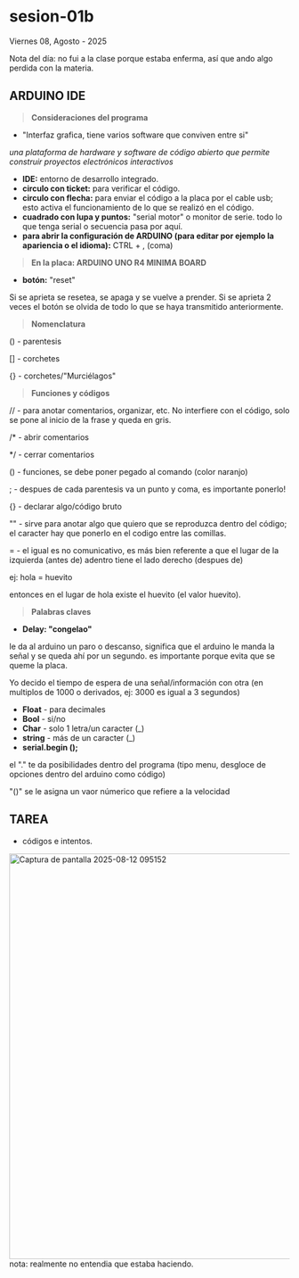 # sesion-01b

Viernes 08, Agosto - 2025

Nota del día: no fui a la clase porque estaba enferma, así que ando algo perdida con la materia.

## ARDUINO IDE

>**Consideraciones del programa**

- "Interfaz grafica, tiene varios software que conviven entre si"
  
*una plataforma de hardware y software de código abierto que permite construir proyectos electrónicos interactivos*

- **IDE:** entorno de desarrollo integrado.
- **circulo con ticket:** para verificar el código.
- **circulo con flecha:** para enviar el código a la placa por el cable usb; esto activa el funcionamiento de lo que se realizó en el código.
- **cuadrado con lupa y puntos:** "serial motor" o monitor de serie. todo lo que tenga serial o secuencia pasa por aquí. 
- **para abrir la configuración de ARDUINO (para editar por ejemplo la apariencia o el idioma):** CTRL + , (coma)
  
>**En la placa: ARDUINO UNO R4 MINIMA BOARD**

- **botón:** "reset"

Si se aprieta se resetea, se apaga y se vuelve a prender. Si se aprieta 2 veces el botón se olvida de todo lo que se haya transmitido anteriormente. 

>**Nomenclatura**

() - parentesis

[] - corchetes

{} - corchetes/"Murciélagos"

>**Funciones y códigos**

// - para anotar comentarios, organizar, etc. No interfiere con el código, solo se pone al inicio de la frase y queda en gris. 

/* - abrir comentarios

*/ - cerrar comentarios

() - funciones, se debe poner pegado al comando (color naranjo)

; - despues de cada parentesis va un punto y coma, es importante ponerlo!

{} - declarar algo/código bruto

"" - sirve para anotar algo que quiero que se reproduzca dentro del código; el caracter hay que ponerlo en el codigo entre las comillas. 

= - el igual es no comunicativo, es más bien referente a que el lugar de la izquierda (antes de) adentro tiene el lado derecho (despues de)

ej: hola = huevito

entonces en el lugar de hola existe el huevito (el valor huevito).

>**Palabras claves**

- **Delay: "congelao"**

le da al arduino un paro o descanso, significa que el arduino le manda la señal y se queda ahí por un segundo.
es importante porque evita que se queme la placa. 

Yo decido el tiempo de espera de una señal/información con otra (en multiplos de 1000 o derivados, ej: 3000 es igual a 3 segundos)

- **Float** - para decimales
- **Bool** - si/no
- **Char** - solo 1 letra/un caracter (_)
- **string** - más de un caracter (_)
- **serial.begin ();**
  
el "." te da posibilidades dentro del programa (tipo menu, desgloce de opciones dentro del arduino como código)

"()" se le asigna un vaor númerico que refiere a la velocidad

## TAREA 

- códigos e intentos.

<img width="1261" height="727" alt="Captura de pantalla 2025-08-12 095152" src="https://github.com/user-attachments/assets/23f8a689-2f44-45ca-a5cc-7dbbc67f56d9" />
nota: realmente no entendia que estaba haciendo. 
